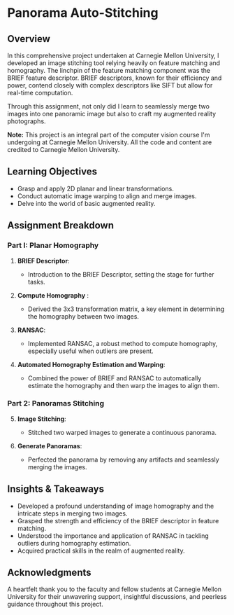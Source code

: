 # Panorama Auto-Stitching

## Overview

In this comprehensive project undertaken at Carnegie Mellon University, I developed an image stitching tool relying heavily on feature matching and homography. The linchpin of the feature matching component was the BRIEF feature descriptor. BRIEF descriptors, known for their efficiency and power, contend closely with complex descriptors like SIFT but allow for real-time computation.

Through this assignment, not only did I learn to seamlessly merge two images into one panoramic image but also to craft my augmented reality photographs.

**Note:** This project is an integral part of the computer vision course I'm undergoing at Carnegie Mellon University. All the code and content are credited to Carnegie Mellon University.

## Learning Objectives

- Grasp and apply 2D planar and linear transformations.
- Conduct automatic image warping to align and merge images.
- Delve into the world of basic augmented reality.

## Assignment Breakdown

### Part I: Planar Homography

1. **BRIEF Descriptor**: 
    - Introduction to the BRIEF Descriptor, setting the stage for further tasks.

2. **Compute Homography** : 
    - Derived the 3x3 transformation matrix, a key element in determining the homography between two images.

3. **RANSAC**: 
    - Implemented RANSAC, a robust method to compute homography, especially useful when outliers are present.

4. **Automated Homography Estimation and Warping**: 
    - Combined the power of BRIEF and RANSAC to automatically estimate the homography and then warp the images to align them.

### Part 2: Panoramas Stitching 

5. **Image Stitching**: 
    - Stitched two warped images to generate a continuous panorama.

6. **Generate Panoramas**: 
    - Perfected the panorama by removing any artifacts and seamlessly merging the images.

## Insights & Takeaways

- Developed a profound understanding of image homography and the intricate steps in merging two images.
- Grasped the strength and efficiency of the BRIEF descriptor in feature matching.
- Understood the importance and application of RANSAC in tackling outliers during homography estimation.
- Acquired practical skills in the realm of augmented reality.

## Acknowledgments

A heartfelt thank you to the faculty and fellow students at Carnegie Mellon University for their unwavering support, insightful discussions, and peerless guidance throughout this project.